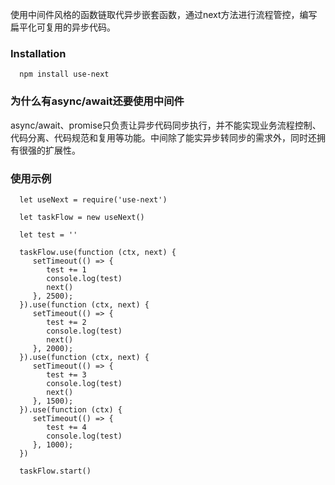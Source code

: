 使用中间件风格的函数链取代异步嵌套函数，通过next方法进行流程管控，编写扁平化可复用的异步代码。

### Installation

      npm install use-next

### 为什么有async/await还要使用中间件

async/await、promise只负责让异步代码同步执行，并不能实现业务流程控制、代码分离、代码规范和复用等功能。中间除了能实异步转同步的需求外，同时还拥有很强的扩展性。


### 使用示例

      let useNext = require('use-next')

      let taskFlow = new useNext()

      let test = ''

      taskFlow.use(function (ctx, next) {
         setTimeout(() => {
            test += 1
            console.log(test)
            next()
         }, 2500);
      }).use(function (ctx, next) {
         setTimeout(() => {
            test += 2
            console.log(test)
            next()
         }, 2000);
      }).use(function (ctx, next) {
         setTimeout(() => {
            test += 3
            console.log(test)
            next()
         }, 1500);
      }).use(function (ctx) {
         setTimeout(() => {
            test += 4
            console.log(test)
         }, 1000);
      })

      taskFlow.start()